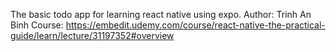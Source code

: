 The basic todo app for learning react native using expo.
Author: Trinh An Binh
Course: https://embedit.udemy.com/course/react-native-the-practical-guide/learn/lecture/31197352#overview